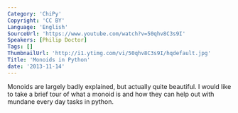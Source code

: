 ```yaml
---
Category: 'ChiPy'
Copyright: 'CC BY'
Language: 'English'
SourceUrl: 'https://www.youtube.com/watch?v=50qhv8C3s9I'
Speakers: [Philip Doctor]
Tags: []
ThumbnailUrl: 'http://i1.ytimg.com/vi/50qhv8C3s9I/hqdefault.jpg'
Title: 'Monoids in Python'
date: '2013-11-14'
---
```

Monoids are largely badly explained, but actually quite beautiful.  I would like to take a brief tour of what a monoid is and how they can help out with mundane every day tasks in python.
